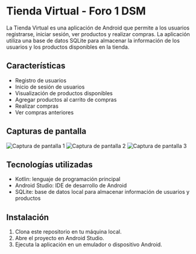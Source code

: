 # Tienda Virtual - Foro 1 DSM

La Tienda Virtual es una aplicación de Android que permite a los usuarios registrarse, iniciar sesión, ver productos y realizar compras. La aplicación utiliza una base de datos SQLite para almacenar la información de los usuarios y los productos disponibles en la tienda.

## Características

- Registro de usuarios
- Inicio de sesión de usuarios
- Visualización de productos disponibles
- Agregar productos al carrito de compras
- Realizar compras
- Ver compras anteriores

## Capturas de pantalla

![Captura de pantalla 1](screenshots/screenshot1.png)
![Captura de pantalla 2](screenshots/screenshot2.png)
![Captura de pantalla 3](screenshots/screenshot3.png)

## Tecnologías utilizadas

- Kotlin: lenguaje de programación principal
- Android Studio: IDE de desarrollo de Android
- SQLite: base de datos local para almacenar información de usuarios y productos

## Instalación

1. Clona este repositorio en tu máquina local.
2. Abre el proyecto en Android Studio.
3. Ejecuta la aplicación en un emulador o dispositivo Android.
